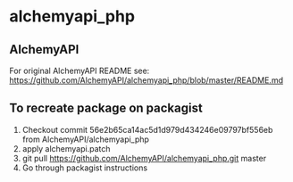 # alchemyapi_php #

## AlchemyAPI ##

For original AlchemyAPI README see: https://github.com/AlchemyAPI/alchemyapi_php/blob/master/README.md

## To recreate package on packagist ##
1. Checkout commit 56e2b65ca14ac5d1d979d434246e09797bf556eb from AlchemyAPI/alchemyapi_php
2. apply alchemyapi.patch
3. git pull https://github.com/AlchemyAPI/alchemyapi_php.git master
4. Go through packagist instructions 
